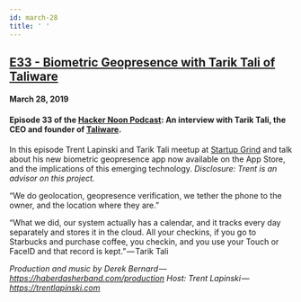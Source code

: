 ```yaml
---
id: march-28
title: ' '
---
```


<h2><a href="https://podcast.hackernoon.com/e/biometric-geopresence-with-tarik-tali-of%c2%a0taliware/">E33 - Biometric Geopresence with Tarik Tali of Taliware</a></h2>
<h4>March 28, 2019</h4>

<h4><strong>Episode 33 of the <a href="https://podcast.hackernoon.com/">Hacker Noon Podcast</a>: An interview with Tarik Tali, the CEO and founder of <a href="http://taliware.com/">Taliware</a>.</strong></h4>

<p>
In this episode Trent Lapinski and Tarik Tali meetup at <a href="https://www.startupgrind.com/">Startup Grind</a> and talk about his new biometric geopresence app now available on the App Store, and the implications of this emerging technology. <em>Disclosure: Trent is an advisor on this project.</em>
</p>
“We do geolocation, geopresence verification, we tether the phone to the owner, and the location where they are.”
<p>
“What we did, our system actually has a calendar, and it tracks every day separately and stores it in the cloud. All your checkins, if you go to Starbucks and purchase coffee, you checkin, and you use your Touch or FaceID and that record is kept.” — Tarik Tali
</p>
<em>Production and music by Derek Bernard —<a href="https://haberdasherband.com/production">https://haberdasherband.com/production</a></em>
<em>Host: Trent Lapinski —  <a href="https://trentlapinski.com/">https://trentlapinski.com</a></em>